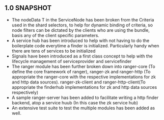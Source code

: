 ## 1.0 SNAPSHOT

* The nodeData T in the ServiceNode has been broken from the Criteria used in the shard selectors, to help for dynamic binding of criteria, so node filters can be dictated by the clients who are using the bundle, basis any of the client specific parameters.
* A service hub has been introduced to help with not having to do the boilerplate code everytime a finder is initialized. Particularly handy when there are tens of services to be initialized
* Signals have been introduced as a first class concept to help with the lifecycle management of serviceprovider and servicefinder 
* The ranger module has been further broken down into ranger-core (To define the core framework of ranger), ranger-zk and ranger-http (To appropriate the ranger-core with the respective implementations for zk and http data sources). ranger-zk-client and ranger-http-client(To appropriate the finderhub implementations for zk and http data sources respectively)
* A sample ranger-server has been added to facilitate writing a http finder backend, atop a service huub (In this case the zk service hub)
* An extensive test suite to test the multiple modules has been added as well. 